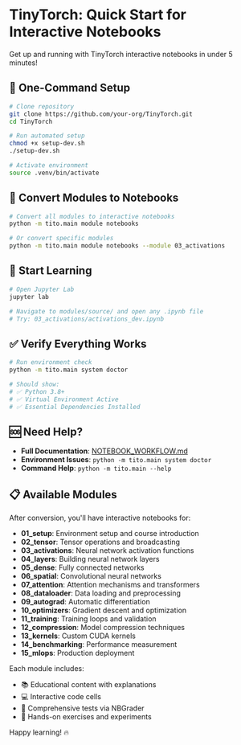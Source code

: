 # TinyTorch: Quick Start for Interactive Notebooks

Get up and running with TinyTorch interactive notebooks in under 5 minutes!

## 🚀 One-Command Setup

```bash
# Clone repository
git clone https://github.com/your-org/TinyTorch.git
cd TinyTorch

# Run automated setup
chmod +x setup-dev.sh
./setup-dev.sh

# Activate environment
source .venv/bin/activate
```

## 📓 Convert Modules to Notebooks

```bash
# Convert all modules to interactive notebooks
python -m tito.main module notebooks

# Or convert specific modules
python -m tito.main module notebooks --module 03_activations
```

## 🎯 Start Learning

```bash
# Open Jupyter Lab
jupyter lab

# Navigate to modules/source/ and open any .ipynb file
# Try: 03_activations/activations_dev.ipynb
```

## ✅ Verify Everything Works

```bash
# Run environment check
python -m tito.main system doctor

# Should show:
# ✅ Python 3.8+
# ✅ Virtual Environment Active
# ✅ Essential Dependencies Installed
```

## 🆘 Need Help?

- **Full Documentation**: [NOTEBOOK_WORKFLOW.md](NOTEBOOK_WORKFLOW.md)
- **Environment Issues**: `python -m tito.main system doctor`
- **Command Help**: `python -m tito.main --help`

## 📋 Available Modules

After conversion, you'll have interactive notebooks for:

- **01_setup**: Environment setup and course introduction
- **02_tensor**: Tensor operations and broadcasting
- **03_activations**: Neural network activation functions
- **04_layers**: Building neural network layers
- **05_dense**: Fully connected networks
- **06_spatial**: Convolutional neural networks
- **07_attention**: Attention mechanisms and transformers
- **08_dataloader**: Data loading and preprocessing
- **09_autograd**: Automatic differentiation
- **10_optimizers**: Gradient descent and optimization
- **11_training**: Training loops and validation
- **12_compression**: Model compression techniques
- **13_kernels**: Custom CUDA kernels
- **14_benchmarking**: Performance measurement
- **15_mlops**: Production deployment

Each module includes:
- 📚 Educational content with explanations
- 💻 Interactive code cells
- 🧪 Comprehensive tests via NBGrader
- 🎯 Hands-on exercises and experiments

Happy learning! 🔥